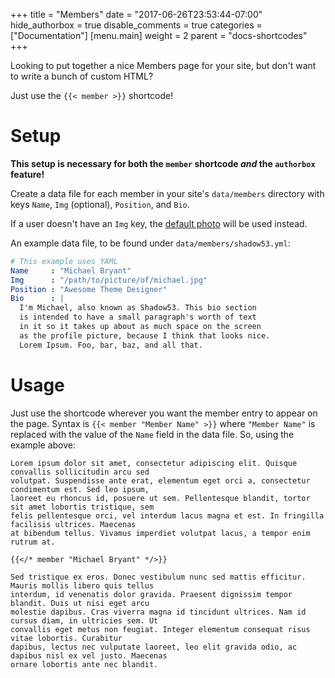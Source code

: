 +++
title = "Members"
date = "2017-06-26T23:53:44-07:00"
hide_authorbox = true
disable_comments = true
categories = ["Documentation"]
[menu.main]
  weight = 2
  parent = "docs-shortcodes"
+++

Looking to put together a nice Members page for your site, but don't want to write a bunch of custom HTML?

Just use the `{{< member >}}` shortcode!

# Setup

**This setup is necessary for both the `member` shortcode *and* the `authorbox` feature!**

Create a data file for each member in your site's `data/members` directory with keys `Name`, `Img` (optional), `Position`, and `Bio`.

If a user doesn't have an `Img` key, the [default photo](https://gitlab.com/Shadow53/BluestNight/blob/master/static/images/profile.jpg) will be used instead.

<!--more-->

An example data file, to be found under `data/members/shadow53.yml`:

```yaml
# This example uses YAML
Name     : "Michael Bryant"
Img      : "/path/to/picture/of/michael.jpg"
Position : "Awesome Theme Designer"
Bio      : |
  I'm Michael, also known as Shadow53. This bio section
  is intended to have a small paragraph's worth of text
  in it so it takes up about as much space on the screen
  as the profile picture, because I think that looks nice.
  Lorem Ipsum. Foo, bar, baz, and all that.
```

# Usage

Just use the shortcode wherever you want the member entry to appear on the page. Syntax is `{{< member "Member Name" >}}` where `"Member Name"` is replaced with the value of the `Name` field in the data file. So, using the example above:

```
Lorem ipsum dolor sit amet, consectetur adipiscing elit. Quisque convallis sollicitudin arcu sed
volutpat. Suspendisse ante erat, elementum eget orci a, consectetur condimentum est. Sed leo ipsum,
laoreet eu rhoncus id, posuere ut sem. Pellentesque blandit, tortor sit amet lobortis tristique, sem
felis pellentesque orci, vel interdum lacus magna et est. In fringilla facilisis ultrices. Maecenas
at bibendum tellus. Vivamus imperdiet volutpat lacus, a tempor enim rutrum at.

{{</* member "Michael Bryant" */>}}

Sed tristique ex eros. Donec vestibulum nunc sed mattis efficitur. Mauris mollis libero quis tellus
interdum, id venenatis dolor gravida. Praesent dignissim tempor blandit. Duis ut nisi eget arcu
molestie dapibus. Cras viverra magna id tincidunt ultrices. Nam id cursus diam, in ultricies sem. Ut
convallis eget metus non feugiat. Integer elementum consequat risus vitae lobortis. Curabitur
dapibus, lectus nec vulputate laoreet, leo elit gravida odio, ac dapibus nisl ex vel justo. Maecenas
ornare lobortis ante nec blandit.
```

